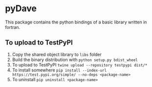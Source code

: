 # pyDave

This package contains the python bindings of a basic library written in fortran.

## To upload to TestPyPI
1. Copy the shared object library to `libs` folder
2. Build the binary distribution with `python setup.py bdist_wheel`
3. To upload to TestPyPI `twine upload --repository testpypi dist/*`
4. To install somewhere `pip install --index-url https://test.pypi.org/simple/ --no-deps <package-name>`
5. To uninstall `pip uninstall <package-name>`
